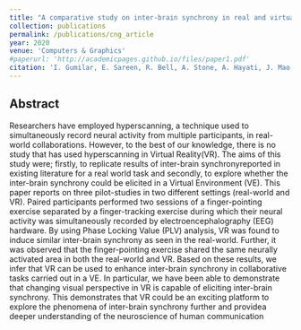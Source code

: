 ```yaml
---
title: "A comparative study on inter-brain synchrony in real and virtual environments using hyperscanning"
collection: publications
permalink: /publications/cng_article
year: 2020
venue: 'Computers & Graphics'
#paperurl: 'http://academicpages.github.io/files/paper1.pdf'
citation: 'I. Gumilar, E. Sareen, R. Bell, A. Stone, A. Hayati, J. Mao, A. Barde, A. Gupta, A. Dey, G. Lee, and M. Billinghurst, 2020, In Press, "A comparative study on inter-brain synchrony in real and virtual environments using hyperscanning," in <i>Computers & Graphics</i>'
---
```

## Abstract
Researchers have employed hyperscanning, a technique used to simultaneously record neural activity from multiple participants, in real-world collaborations. However, to the best of our knowledge, there is no study that has used hyperscanning in Virtual Reality(VR). The aims of this study were; firstly, to replicate results of inter-brain synchronyreported in existing literature for a real world task and secondly,  to explore whether the  inter-brain  synchrony  could  be  elicited  in  a  Virtual  Environment  (VE).  This  paper reports on three pilot-studies in two different settings (real-world and VR). Paired participants performed two sessions of a finger-pointing exercise separated by a finger-tracking  exercise  during  which  their  neural  activity  was  simultaneously  recorded  by electroencephalography (EEG) hardware.  By using Phase Locking Value (PLV) analysis, VR was found to induce similar inter-brain synchrony as seen in the real-world. Further, it was observed that the finger-pointing exercise shared the same neurally activated area in both the real-world and VR. Based on these results, we infer that VR can be used to enhance inter-brain synchrony in collaborative tasks carried out in a VE. In particular, we have been able to demonstrate that changing visual perspective in VR is capable of eliciting inter-brain synchrony.  This demonstrates that VR could be an exciting platform to explore the phenomena of inter-brain synchrony further and providea deeper understanding of the neuroscience of human communication
